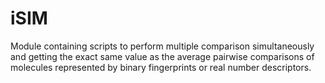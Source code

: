 # iSIM
Module containing scripts to perform multiple comparison simultaneously and getting the exact same value as the average pairwise comparisons of molecules represented by binary fingerprints or real number descriptors. 
